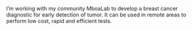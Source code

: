 
 I’m working with my community MboaLab  to develop a breast cancer diagnostic for early detection of tumor. It can be used in remote areas  to perform low cost, rapid and efficient tests. 
